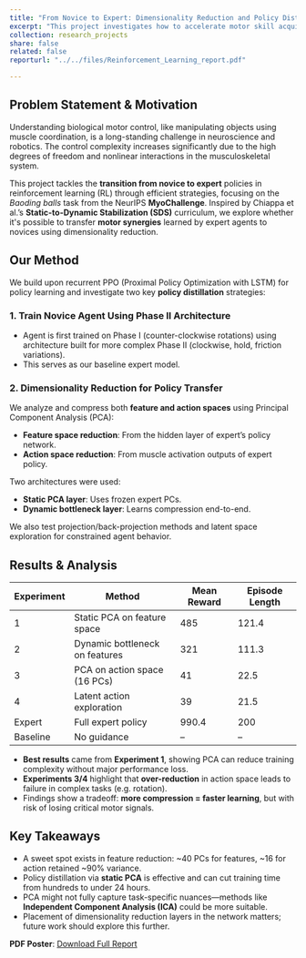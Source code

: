 ```yaml
---
title: "From Novice to Expert: Dimensionality Reduction and Policy Distillation in Reinforcement Learning for Motor Control"
excerpt: "This project investigates how to accelerate motor skill acquisition in reinforcement learning using curriculum-based learning, dimensionality reduction, and policy distillation. Using the Myosuite Baoding balls task, we explore how expert policies can be transferred to novice agents via PCA-reduced feature and action spaces, offering an efficient alternative to prolonged training times."
collection: research_projects
share: false
related: false
reporturl: "../../files/Reinforcement_Learning_report.pdf"

---
```


## Problem Statement & Motivation

Understanding biological motor control, like manipulating objects using muscle coordination, is a long-standing challenge in neuroscience and robotics. The control complexity increases significantly due to the high degrees of freedom and nonlinear interactions in the musculoskeletal system.

This project tackles the **transition from novice to expert** policies in reinforcement learning (RL) through efficient strategies, focusing on the *Baoding balls* task from the NeurIPS **MyoChallenge**. Inspired by Chiappa et al.’s **Static-to-Dynamic Stabilization (SDS)** curriculum, we explore whether it's possible to transfer **motor synergies** learned by expert agents to novices using dimensionality reduction.

## Our Method

We build upon recurrent PPO (Proximal Policy Optimization with LSTM) for policy learning and investigate two key **policy distillation** strategies:

### 1. Train Novice Agent Using Phase II Architecture
- Agent is first trained on Phase I (counter-clockwise rotations) using architecture built for more complex Phase II (clockwise, hold, friction variations).
- This serves as our baseline expert model.

### 2. Dimensionality Reduction for Policy Transfer

We analyze and compress both **feature and action spaces** using Principal Component Analysis (PCA):

- **Feature space reduction**: From the hidden layer of expert’s policy network.
- **Action space reduction**: From muscle activation outputs of expert policy.
  
Two architectures were used:
- **Static PCA layer**: Uses frozen expert PCs.
- **Dynamic bottleneck layer**: Learns compression end-to-end.

We also test projection/back-projection methods and latent space exploration for constrained agent behavior.

## Results & Analysis

| Experiment | Method                              | Mean Reward | Episode Length |
|------------|-------------------------------------|-------------|----------------|
| 1          | Static PCA on feature space         | 485         | 121.4          |
| 2          | Dynamic bottleneck on features      | 321         | 111.3          |
| 3          | PCA on action space (16 PCs)        | 41          | 22.5           |
| 4          | Latent action exploration           | 39          | 21.5           |
| Expert     | Full expert policy                  | 990.4       | 200            |
| Baseline   | No guidance                         | –           | –              |

- **Best results** came from **Experiment 1**, showing PCA can reduce training complexity without major performance loss.
- **Experiments 3/4** highlight that **over-reduction** in action space leads to failure in complex tasks (e.g. rotation).
- Findings show a tradeoff: **more compression = faster learning**, but with risk of losing critical motor signals.

## Key Takeaways

- A sweet spot exists in feature reduction: ~40 PCs for features, ~16 for action retained ~90% variance.
- Policy distillation via **static PCA** is effective and can cut training time from hundreds to under 24 hours.
- PCA might not fully capture task-specific nuances—methods like **Independent Component Analysis (ICA)** could be more suitable.
- Placement of dimensionality reduction layers in the network matters; future work should explore this further.

**PDF Poster**: [Download Full Report](../../files/Reinforcement_Learning_Poster.pdf)

